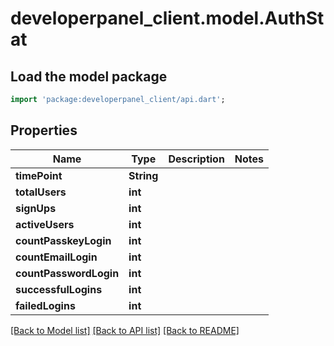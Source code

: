 # developerpanel_client.model.AuthStat

## Load the model package
```dart
import 'package:developerpanel_client/api.dart';
```

## Properties
Name | Type | Description | Notes
------------ | ------------- | ------------- | -------------
**timePoint** | **String** |  | 
**totalUsers** | **int** |  | 
**signUps** | **int** |  | 
**activeUsers** | **int** |  | 
**countPasskeyLogin** | **int** |  | 
**countEmailLogin** | **int** |  | 
**countPasswordLogin** | **int** |  | 
**successfulLogins** | **int** |  | 
**failedLogins** | **int** |  | 

[[Back to Model list]](../README.md#documentation-for-models) [[Back to API list]](../README.md#documentation-for-api-endpoints) [[Back to README]](../README.md)


